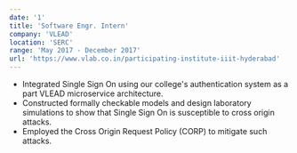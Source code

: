 ```yaml
---
date: '1'
title: 'Software Engr. Intern'
company: 'VLEAD'
location: 'SERC'
range: 'May 2017 - December 2017'
url: 'https://www.vlab.co.in/participating-institute-iiit-hyderabad'
---
```


- Integrated Single Sign On using our college's authentication system as a part VLEAD microservice architecture.
- Constructed formally checkable models and design laboratory simulations to show that Single Sign On is susceptible to cross origin attacks.
- Employed the Cross Origin Request Policy (CORP) to mitigate such attacks.
